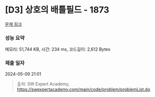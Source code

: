 # [D3] 상호의 배틀필드 - 1873 

[문제 링크](https://swexpertacademy.com/main/code/problem/problemDetail.do?contestProbId=AV5LyE7KD2ADFAXc) 

### 성능 요약

메모리: 51,744 KB, 시간: 234 ms, 코드길이: 2,612 Bytes

### 제출 일자

2024-05-09 21:01



> 출처: SW Expert Academy, https://swexpertacademy.com/main/code/problem/problemList.do